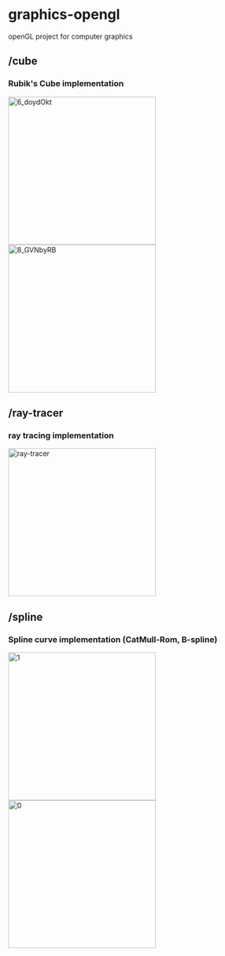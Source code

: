# graphics-opengl
openGL project for computer graphics


## /cube
### Rubik's Cube implementation
<img src="https://user-images.githubusercontent.com/15865928/209562969-b4ddcdfb-f904-43e3-a59f-32a8700a8a29.jpg" alt="6_doydOkt" width="300"/>
<img src="https://user-images.githubusercontent.com/15865928/209562973-776a6935-7f7d-4035-828d-e1de6a387b51.jpg" alt="8_GVNbyRB" width="300"/>


## /ray-tracer
### ray tracing implementation
<img src="https://user-images.githubusercontent.com/15865928/209563250-ccb696d6-1ebc-4972-a111-a5f3ef9b43bb.png" alt="ray-tracer" width="300"/>

## /spline
### Spline curve implementation (CatMull-Rom, B-spline)
<img width="300" alt="1" src="https://user-images.githubusercontent.com/15865928/209563471-ec734be3-759c-4113-9622-8b41b7d5bcdf.png">
<img width="300" alt="0" src="https://user-images.githubusercontent.com/15865928/209563466-7b1e3847-32e3-4006-887d-d456e70aa7a9.png">
